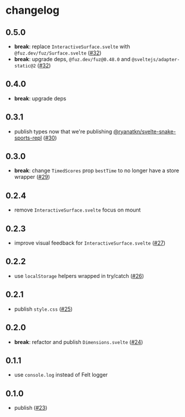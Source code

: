 # changelog

## 0.5.0

- **break**: replace `InteractiveSurface.svelte` with `@fuz.dev/fuz/Surface.svelte`
  ([#32](https://github.com/ryanatkn/svelte-snake-sports/pull/32))
- **break**: upgrade deps, `@fuz.dev/fuz@0.48.0` and `@sveltejs/adapter-static@2`
  ([#32](https://github.com/ryanatkn/svelte-snake-sports/pull/32))

## 0.4.0

- **break**: upgrade deps

## 0.3.1

- publish types now that we're publishing
  [@ryanatkn/svelte-snake-sports-repl](https://github.com/ryanatkn/svelte-snake-sports-repl)
  ([#30](https://github.com/ryanatkn/svelte-snake-sports/pull/30))

## 0.3.0

- **break**: change `TimedScores` prop `bestTime` to no longer have a store wrapper
  ([#29](https://github.com/ryanatkn/svelte-snake-sports/pull/29))

## 0.2.4

- remove `InteractiveSurface.svelte` focus on mount

## 0.2.3

- improve visual feedback for `InteractiveSurface.svelte`
  ([#27](https://github.com/ryanatkn/svelte-snake-sports/pull/27))

## 0.2.2

- use `localStorage` helpers wrapped in try/catch
  ([#26](https://github.com/ryanatkn/svelte-snake-sports/pull/26))

## 0.2.1

- publish `style.css`
  ([#25](https://github.com/ryanatkn/svelte-snake-sports/pull/25))

## 0.2.0

- **break**: refactor and publish `Dimensions.svelte`
  ([#24](https://github.com/ryanatkn/svelte-snake-sports/pull/24))

## 0.1.1

- use `console.log` instead of Felt logger

## 0.1.0

- publish
  ([#23](https://github.com/ryanatkn/svelte-snake-sports/pull/23))

